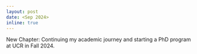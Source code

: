 ```yaml
---
layout: post
date: <Sep 2024>
inline: true
---
```


New Chapter: Continuing my academic journey and starting a PhD program at UCR in Fall 2024.